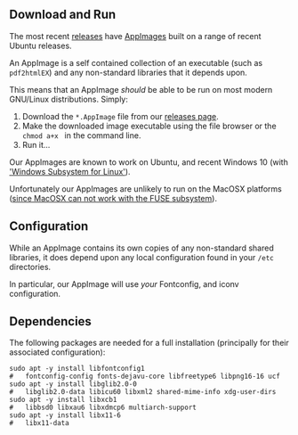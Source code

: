## Download and Run

The most recent [releases](https://github.com/pdf2htmlEX/pdf2htmlEX/releases) have [AppImages](https://appimage.org/) built on a range of recent Ubuntu releases.

An AppImage is a self contained collection of an executable (such as `pdf2htmlEX`) and any non-standard libraries that it depends upon.

This means that an AppImage *should* be able to be run on most modern GNU/Linux distributions. Simply:

1. Download the `*.AppImage` file from our [releases page](https://github.com/pdf2htmlEX/pdf2htmlEX/releases).
2. Make the downloaded image executable using the file browser or the `chmod a+x ` in the command line.
3. Run it...

Our AppImages are known to work on Ubuntu, and recent Windows 10 (with ['Windows Subsystem for Linux'](https://en.wikipedia.org/wiki/Windows_Subsystem_for_Linux)).

Unfortunately our AppImages are unlikely to run on the MacOSX platforms ([since MacOSX can not work with the FUSE subsystem](https://github.com/AppImage/pkg2appimage/issues/96)).

## Configuration

While an AppImage contains its own copies of any non-standard shared libraries, it does depend upon any local configuration found in your `/etc` directories.

In particular, our AppImage will use *your* Fontconfig, and iconv configuration.

## Dependencies

The following packages are needed for a full installation (principally for their associated configuration):

```
sudo apt -y install libfontconfig1
#   fontconfig-config fonts-dejavu-core libfreetype6 libpng16-16 ucf
sudo apt -y install libglib2.0-0
#   libglib2.0-data libicu60 libxml2 shared-mime-info xdg-user-dirs
sudo apt -y install libxcb1
#   libbsd0 libxau6 libxdmcp6 multiarch-support
sudo apt -y install libx11-6
#   libx11-data

```